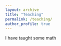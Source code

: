 ```yaml
---
layout: archive
title: "Teaching"
permalink: /teaching/
author_profile: true
---
```


I have taught some math